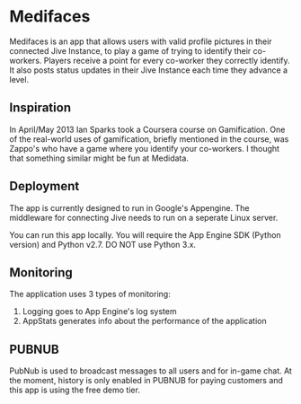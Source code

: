 Medifaces
=========

Medifaces is an app that allows users with valid profile pictures in their connected Jive Instance, to play a game of trying to identify their co-workers.
Players receive a point for every co-worker they correctly identify. It also posts status updates in their Jive Instance each time they advance a level.

Inspiration
-----------

In April/May 2013 Ian Sparks took a Coursera course on Gamification. One of the real-world uses of gamification,
briefly mentioned in the course, was Zappo's who have a game where you identify your co-workers. I thought
that something similar might be fun at Medidata.

Deployment
----------

The app is currently designed to run in Google's Appengine.  The middleware for connecting Jive needs to run on a seperate Linux server.

You can run this app locally. You will require the App Engine SDK (Python version) and Python v2.7.
DO NOT use Python 3.x.

Monitoring
----------

The application uses 3 types of monitoring:

1) Logging goes to App Engine's log system
2) AppStats generates info about the performance of the application

PUBNUB
------

PubNub is used to broadcast messages to all users and for in-game chat. At the moment, history is
only enabled in PUBNUB for paying customers and this app is using the free demo tier.




